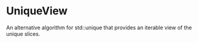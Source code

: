 # UniqueView
An alternative algorithm for std::unique that provides an iterable view of the unique slices.
